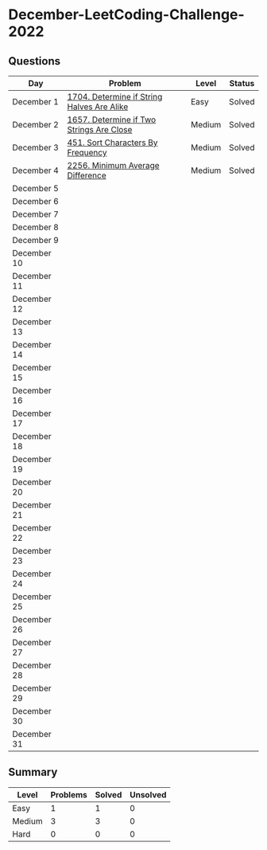 # December-LeetCoding-Challenge-2022

## Questions
| Day | Problem | Level | Status |
| --- | --- | --- | --- |
| December 1 | [1704. Determine if String Halves Are Alike](https://leetcode.com/problems/determine-if-string-halves-are-alike/) | Easy | Solved |
| December 2 | [1657. Determine if Two Strings Are Close](https://leetcode.com/problems/determine-if-two-strings-are-close/) | Medium | Solved |
| December 3 | [451. Sort Characters By Frequency](https://leetcode.com/problems/sort-characters-by-frequency/) | Medium | Solved |
| December 4 | [2256. Minimum Average Difference](https://leetcode.com/problems/minimum-average-difference/) | Medium | Solved |
| December 5 | []() |  |  |
| December 6 | []() |  |  |
| December 7 | []() |  |  |
| December 8 | []() |  |  |
| December 9 | []() |  |  |
| December 10 | []() |  |  |
| December 11 | []() |  |  |
| December 12 | []() |  |  |
| December 13 | []() |  |  |
| December 14 | []() |  |  |
| December 15 | []() |  |  |
| December 16 | []() |  |  |
| December 17 | []() |  |  |
| December 18 | []() |  |  |
| December 19 | []() |  |  |
| December 20 | []() |  |  |
| December 21 | []() |  |  |
| December 22 | []() |  |  |
| December 23 | []() |  |  |
| December 24 | []() |  |  |
| December 25 | []() |  |  |
| December 26 | []() |  |  |
| December 27 | []() |  |  |
| December 28 | []() |  |  |
| December 29 | []() |  |  |
| December 30 | []() |  |  |
| December 31 | []() |  |  |

## Summary
| Level  | Problems | Solved | Unsolved |
| ---    | --- | --- | --- |
| Easy   | 1 | 1 | 0 |
| Medium | 3 | 3 | 0 |
| Hard   | 0 | 0 | 0 |
